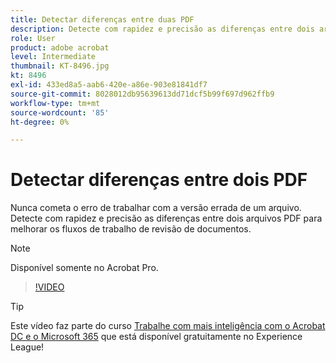 ```yaml
---
title: Detectar diferenças entre duas PDF
description: Detecte com rapidez e precisão as diferenças entre dois arquivos PDF para melhorar os fluxos de trabalho de revisão de documentos
role: User
product: adobe acrobat
level: Intermediate
thumbnail: KT-8496.jpg
kt: 8496
exl-id: 433ed8a5-aab6-420e-a86e-903e81841df7
source-git-commit: 8028012db95639613dd71dcf5b99f697d962ffb9
workflow-type: tm+mt
source-wordcount: '85'
ht-degree: 0%

---
```


# Detectar diferenças entre dois PDF

Nunca cometa o erro de trabalhar com a versão errada de um arquivo. Detecte com rapidez e precisão as diferenças entre dois arquivos PDF para melhorar os fluxos de trabalho de revisão de documentos.

>[!NOTE]
>
>Disponível somente no Acrobat Pro.

>[!VIDEO](https://video.tv.adobe.com/v/337211?hidetitle=true)

>[!TIP]
>
>Este vídeo faz parte do curso [Trabalhe com mais inteligência com o Acrobat DC e o Microsoft 365](https://experienceleague.adobe.com/?recommended=Acrobat-U-1-2021.microsoft365) que está disponível gratuitamente no Experience League!
